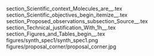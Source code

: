 section_Scientific_context_Molecules_are__.tex
section_Scientific_objectives_begin_itemize__.tex
section_Proposed_observations_subsection_Source__.tex
section_Technical_justification_With_1h__.tex
section_Figures_and_Tables_begin__.tex
figures/synth_spec1/synth_spec1.png
figures/proposal_corner/proposal_corner.jpg

  